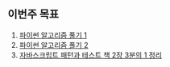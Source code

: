 ## 이번주 목표

1. [파이썬 알고리즘 풀기 1](https://github.com/sunivers/Study__Algorithm/commit/c71b40487686a1add1aef702cc21c8f9c9761255)
2. [파이썬 알고리즘 풀기 2](https://github.com/sunivers/Study__Algorithm/commit/05dac2c6a86da01bd1b81f2d2f28cadf554b87e6)
3. [자바스크립트 패턴과 테스트 책 2장 3분의 1 정리](https://github.com/sunivers/javascript-pattern-test/blob/master/1%EB%B6%80_%EA%B8%B0%EC%B4%88_%EB%8B%A4%EC%A7%80%EA%B8%B0/02_%EB%8F%84%EA%B5%AC_%EB%8B%A4%EB%A3%A8%EA%B8%B0.md)
